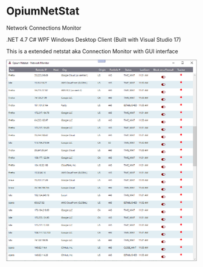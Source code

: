 # OpiumNetStat
Network Connections Monitor

.NET 4.7 C# WPF Windows Desktop Client (Built with Visual Studio 17)

This is a extended netstat aka Connection Monitor with GUI interface

 
![Opium NetStat](https://github.com/i470/OpiumNetStat/blob/master/wpf-opium-netstat-network-monitor-privacy-firewall.png "Privacy Connections Monitor and Firewall")
